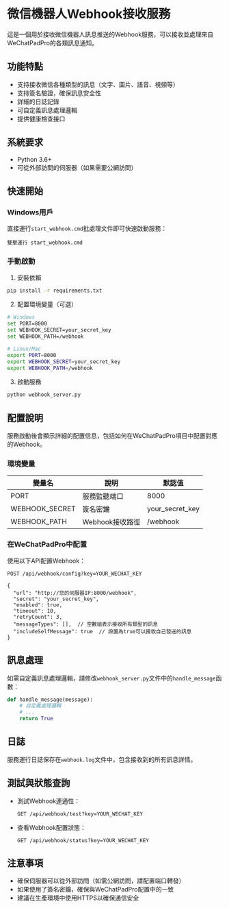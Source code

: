 # 微信機器人Webhook接收服務

這是一個用於接收微信機器人訊息推送的Webhook服務，可以接收並處理來自WeChatPadPro的各類訊息通知。

## 功能特點

- 支持接收微信各種類型的訊息（文字、圖片、語音、視頻等）
- 支持簽名驗證，確保訊息安全性
- 詳細的日誌記錄
- 可自定義訊息處理邏輯
- 提供健康檢查接口

## 系統要求

- Python 3.6+
- 可從外部訪問的伺服器（如果需要公網訪問）

## 快速開始

### Windows用戶

直接運行`start_webhook.cmd`批處理文件即可快速啟動服務：

```
雙擊運行 start_webhook.cmd
```

### 手動啟動

1. 安裝依賴

```bash
pip install -r requirements.txt
```

2. 配置環境變量（可選）

```bash
# Windows
set PORT=8000
set WEBHOOK_SECRET=your_secret_key
set WEBHOOK_PATH=/webhook

# Linux/Mac
export PORT=8000
export WEBHOOK_SECRET=your_secret_key
export WEBHOOK_PATH=/webhook
```

3. 啟動服務

```bash
python webhook_server.py
```

## 配置說明

服務啟動後會顯示詳細的配置信息，包括如何在WeChatPadPro項目中配置對應的Webhook。

### 環境變量

| 變量名 | 說明 | 默認值 |
|-------|------|-------|
| PORT | 服務監聽端口 | 8000 |
| WEBHOOK_SECRET | 簽名密鑰 | your_secret_key |
| WEBHOOK_PATH | Webhook接收路徑 | /webhook |

### 在WeChatPadPro中配置

使用以下API配置Webhook：

```
POST /api/webhook/config?key=YOUR_WECHAT_KEY

{
  "url": "http://您的伺服器IP:8000/webhook",
  "secret": "your_secret_key",
  "enabled": true,
  "timeout": 10,
  "retryCount": 3,
  "messageTypes": [],  // 空數組表示接收所有類型的訊息
  "includeSelfMessage": true  // 設置為true可以接收自己發送的訊息
}
```

## 訊息處理

如需自定義訊息處理邏輯，請修改`webhook_server.py`文件中的`handle_message`函數：

```python
def handle_message(message):
    # 自定義處理邏輯
    # ...
    return True
```

## 日誌

服務運行日誌保存在`webhook.log`文件中，包含接收到的所有訊息詳情。

## 測試與狀態查詢

- 測試Webhook連通性：
  ```
  GET /api/webhook/test?key=YOUR_WECHAT_KEY
  ```

- 查看Webhook配置狀態：
  ```
  GET /api/webhook/status?key=YOUR_WECHAT_KEY
  ```

## 注意事項

- 確保伺服器可以從外部訪問（如需公網訪問，請配置端口轉發）
- 如果使用了簽名密鑰，確保與WeChatPadPro配置中的一致
- 建議在生產環境中使用HTTPS以確保通信安全 